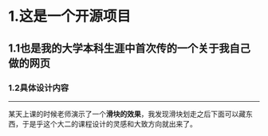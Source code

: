 # 1.这是一个开源项目
## 1.1也是我的大学本科生涯中首次传的一个关于我自己做的网页
### 1.2具体设计内容
***
某天上课的时候老师演示了一个**滑块的效果**，我发现滑块划走之后下面可以藏东西，于是乎这个大二的课程设计的灵感和大致方向就出来了。
````
